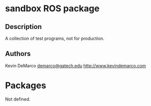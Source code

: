 sandbox ROS package
=============

Description
------------- 

A collection of test programs, not for production.

Authors
-------------
Kevin DeMarco <demarco@gatech.edu> http://www.kevindemarco.com

Packages
==================

Not defined.
